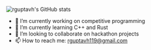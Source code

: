 ![rguptavh's GitHub stats](https://github-readme-stats.vercel.app/api?username=rguptavh&count_private=true&show_icons=true)

- 🔭 I’m currently working on competitive programming
- 🌱 I’m currently learning C++ and Rust
- 👯 I’m looking to collaborate on hackathon projects
- 📫 How to reach me: rguptavh119@gmail.com

